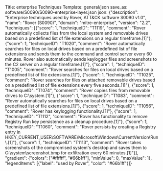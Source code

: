 Title: enterprise Techniques
Template: general/json
save_as: software/S0090/S0090-enterprise-layer.json
json: {"description": "Enterprise techniques used by Rover, ATT&CK software S0090 v1.0", "name": "Rover (S0090)", "domain": "mitre-enterprise", "version": "2.2", "techniques": [{"score": 1, "techniqueID": "T1119", "comment": "Rover automatically collects files from the local system and removable drives based on a predefined list of file extensions on a regular timeframe.[1]"}, {"score": 1, "techniqueID": "T1020", "comment": "Rover automatically searches for files on local drives based on a predefined list of file extensions and sends them to the command and control server every 60 minutes. Rover also automatically sends keylogger files and screenshots to the C2 server on a regular timeframe.[1]"}, {"score": 1, "techniqueID": "T1005", "comment": "Rover searches for files on local drives based on a predefined list of file extensions.[1]"}, {"score": 1, "techniqueID": "T1025", "comment": "Rover searches for files on attached removable drives based on a predefined list of file extensions every five seconds.[1]"}, {"score": 1, "techniqueID": "T1074", "comment": "Rover copies files from removable drives to C:\\system.[1]"}, {"score": 1, "techniqueID": "T1083", "comment": "Rover automatically searches for files on local drives based on a predefined list of file extensions.[1]"}, {"score": 1, "techniqueID": "T1056", "comment": "Rover has keylogging functionality.[1]"}, {"score": 1, "techniqueID": "T1112", "comment": "Rover has functionality to remove Registry Run key persistence as a cleanup procedure.[1]"}, {"score": 1, "techniqueID": "T1060", "comment": "Rover persists by creating a Registry entry in HKEY_CURRENT_USER\\SOFTWARE\\Microsoft\\Windows\\CurrentVersion\\Run\\.[1]"}, {"score": 1, "techniqueID": "T1113", "comment": "Rover takes screenshots of the compromised system's desktop and saves them to C:\\system\\screenshot.bmp for exfiltration every 60 minutes.[1]"}], "gradient": {"colors": ["#ffffff", "#66b1ff"], "minValue": 0, "maxValue": 1}, "legendItems": [{"label": "used by Rover", "color": "#66b1ff"}]}
